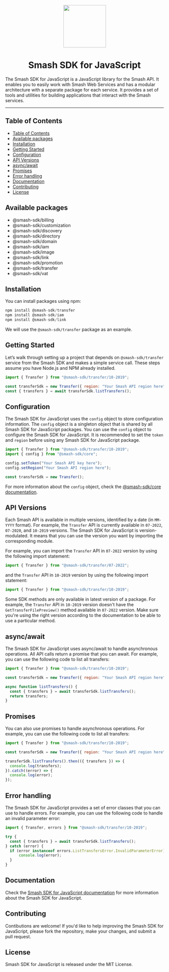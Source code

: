 <p align="center">
  <a href="https://api.fromsmash.com/"><img src="https://developer.fromsmash.com/LOGO_SMASH_API.png" align="center" width="135" /></a>
<h1 align="center">Smash SDK for JavaScript</h1>
</p>
The Smash SDK for JavaScript is a JavaScript library for the Smash API. It enables you to easily work with Smash Web Services and has a modular architecture with a separate package for each service. It provides a set of tools and utilities for building applications that interact with the Smash services.
<hr />

## Table of Contents

- [Table of Contents](#table-of-contents)
- [Available packages](#available-packages)
- [Installation](#installation)
- [Getting Started](#getting-started)
- [Configuration](#configuration)
- [API Versions](#api-versions)
- [async/await](#asyncawait)
- [Promises](#promises)
- [Error handling](#error-handling)
- [Documentation](#documentation)
- [Contributing](#contributing)
- [License](#license)

## Available packages

- @smash-sdk/billing
- @smash-sdk/customization
- @smash-sdk/discovery
- @smash-sdk/directory
- @smash-sdk/domain
- @smash-sdk/iam
- @smash-sdk/image
- @smash-sdk/link
- @smash-sdk/promotion
- @smash-sdk/transfer
- @smash-sdk/vat

## Installation

You can install packages using npm:

```javascript
npm install @smash-sdk/transfer
npm install @smash-sdk/iam
npm install @smash-sdk/link
```

We will use the `@smash-sdk/transfer` package as an example.

## Getting Started

Let’s walk through setting up a project that depends on `@smash-sdk/transfer` service from the Smash SDK and makes a simple service call. These steps assume you have Node.js and NPM already installed.

```javascript
import { Transfer } from "@smash-sdk/transfer/10-2019";

const transferSdk = new Transfer({ region: "Your Smash API region here", token: "Your Smash API key here" });
const { transfers } = await transferSdk.listTransfers();
```

## Configuration

The Smash SDK for JavaScript uses the `config` object to store configuration information. The `config` object is a singleton object that is shared by all Smash SDK for JavaScript packages. You can use the `config` object to configure the Smash SDK for JavaScript.
It is recommended to set the `token` and `region` before using any Smash SDK for JavaScript package.

```javascript
import { Transfer } from "@smash-sdk/transfer/10-2019";
import { config } from "@smash-sdk/core";

config.setToken("Your Smash API key here");
config.setRegion("Your Smash API region here");

const transferSdk = new Transfer();
```

For more information about the `config` object, check the [@smash-sdk/core documentation](https://github.com/fromsmash/smash-sdk-core-js).
## API Versions

Each Smash API is available in multiple versions, identified by a date (in `MM-YYYY` format). For example, the `Transfer` API is currently available in `07-2022`, `07-2020`, and `10-2019` versions. The Smash SDK for JavaScript is version-modulated. It means that you can use the version you want by importing the corresponding module.

For example, you can import the `Transfer` API in `07-2022` version by using the following import statement:

```javascript
import { Transfer } from "@smash-sdk/transfer/07-2022";
```

and the `Transfer` API in `10-2019` version by using the following import statement:

```javascript
import { Transfer } from "@smash-sdk/transfer/10-2019";
```
Some SDK methods are only available in latest version of a package. For example, the `Transfer` API in `10-2019` version doesn't have the `GetTransferFilePreview()` method available in `07-2022` version.
Make sure you're using the right version according to the documentation to be able to use a particular method. 

## async/await

The Smash SDK for JavaScript uses async/await to handle asynchronous operations. All API calls return a promise that you can await. For example, you can use the following code to list all transfers:

```javascript
import { Transfer } from "@smash-sdk/transfer/10-2019";

const transferSdk = new Transfer({ region: "Your Smash API region here", token: "Your Smash API key here" });

async function listTransfers() {
  const { transfers } = await transferSdk.listTransfers();
  return transfers;
}
```

## Promises

You can also use promises to handle asynchronous operations. For example, you can use the following code to list all transfers:

```javascript
import { Transfer } from "@smash-sdk/transfer/10-2019";

const transferSdk = new Transfer({ region: "Your Smash API region here", token: "Your Smash API key here" });

transferSdk.listTransfers().then(({ transfers }) => {
  console.log(transfers);
}).catch((error) => {
  console.log(error);
});
```

## Error handling

The Smash SDK for JavaScript provides a set of error classes that you can use to handle errors. For example, you can use the following code to handle an invalid parameter error:

```javascript
import { Transfer, errors } from "@smash-sdk/transfer/10-2019";

try {
  const { transfers } = await transferSdk.listTransfers();
} catch (error) {
  if (error instanceof errors.ListTransfersError.InvalidParameterError) {
      console.log(error);
  }
}
```

## Documentation
Check the [Smash SDK for JavaScript documentation](https://api.fromsmash.com/docs/sdk) for more information about the Smash SDK for JavaScript.

## Contributing

Contibutions are welcome! If you'd like to help improving the Smash SDK for JavaScript, please fork the repository, make your changes, and submit a pull request.

## License

Smash SDK for JavaScript is released under the MIT License.